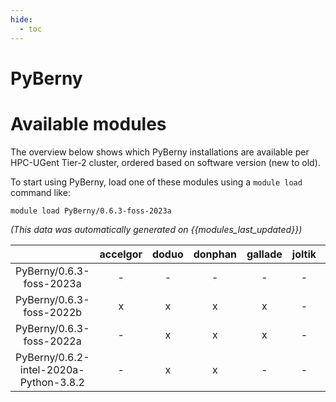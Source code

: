```yaml
---
hide:
  - toc
---
```


PyBerny
=======

# Available modules


The overview below shows which PyBerny installations are available per HPC-UGent Tier-2 cluster, ordered based on software version (new to old).

To start using PyBerny, load one of these modules using a `module load` command like:

```shell
module load PyBerny/0.6.3-foss-2023a
```

*(This data was automatically generated on {{modules_last_updated}})*  

| |accelgor|doduo|donphan|gallade|joltik|shinx|skitty|
| :---: | :---: | :---: | :---: | :---: | :---: | :---: | :---: |
|PyBerny/0.6.3-foss-2023a|-|-|-|-|-|x|x|
|PyBerny/0.6.3-foss-2022b|x|x|x|x|-|-|-|
|PyBerny/0.6.3-foss-2022a|-|x|x|x|-|-|-|
|PyBerny/0.6.2-intel-2020a-Python-3.8.2|-|x|x|-|-|-|-|
